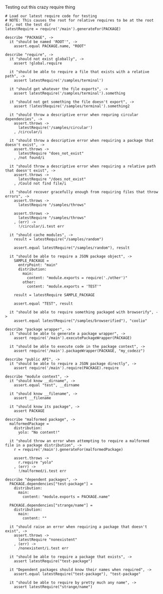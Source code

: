 Testing out this crazy require thing

    # Load our latest require code for testing
    # NOTE: This causes the root for relative requires to be at the root dir, not the test dir
    latestRequire = require('/main').generateFor(PACKAGE)

    describe "PACKAGE", ->
      it "should be named 'ROOT'", ->
        assert.equal PACKAGE.name, "ROOT"

    describe "require", ->
      it "should not exist globally", ->
        assert !global.require

      it "should be able to require a file that exists with a relative path", ->
        assert latestRequire('/samples/terminal')

      it "should get whatever the file exports", ->
        assert latestRequire('/samples/terminal').something

      it "should not get something the file doesn't export", ->
        assert !latestRequire('/samples/terminal').something2

      it "should throw a descriptive error when requring circular dependencies", ->
        assert.throws ->
          latestRequire('/samples/circular')
        , /circular/i

      it "should throw a descriptive error when requiring a package that doesn't exist", ->
        assert.throws ->
          latestRequire "does_not_exist"
        , /not found/i

      it "should throw a descriptive error when requiring a relative path that doesn't exist", ->
        assert.throws ->
          latestRequire "/does_not_exist"
        , /Could not find file/i

      it "should recover gracefully enough from requiring files that throw errors", ->
        assert.throws ->
          latestRequire "/samples/throws"

        assert.throws ->
          latestRequire "/samples/throws"
        , (err) ->
          !/circular/i.test err

      it "should cache modules", ->
        result = latestRequire("/samples/random")

        assert.equal latestRequire("/samples/random"), result

      it "should be able to require a JSON package object", ->
        SAMPLE_PACKAGE =
          entryPoint: "main"
          distribution:
            main:
              content: "module.exports = require('./other')"
            other:
              content: "module.exports = 'TEST'"

        result = latestRequire SAMPLE_PACKAGE

        assert.equal "TEST", result
      
      it "should be able to require something packaged with browserify", ->
        assert.equal latestRequire("/samples/browserified"), "coolio"

    describe "package wrapper", ->
      it "should be able to generate a package wrapper", ->
        assert require('/main').executePackageWrapper(PACKAGE)

      it "should be able to execute code in the package context", ->
        assert require('/main').packageWrapper(PACKAGE, "my_codezz")

    describe "public API", ->
      it "should be able to require a JSON package directly", ->
        assert require('/main').require(PACKAGE).require

    describe "module context", ->
      it "should know __dirname", ->
        assert.equal "test", __dirname

      it "should know __filename", ->
        assert __filename

      it "should know its package", ->
        assert PACKAGE

    describe "malformed package", ->
      malformedPackage =
        distribution:
          yolo: "No content!"

      it "should throw an error when attempting to require a malformed file in a package distribution", ->
        r = require('/main').generateFor(malformedPackage)

        assert.throws ->
          r.require "yolo"
        , (err) ->
          !/malformed/i.test err

    describe "dependent packages", ->
      PACKAGE.dependencies["test-package"] =
        distribution:
          main:
            content: "module.exports = PACKAGE.name"

      PACKAGE.dependencies["strange/name"] =
        distribution:
          main:
            content: ""

      it "should raise an error when requiring a package that doesn't exist", ->
        assert.throws ->
          latestRequire "nonexistent"
        , (err) ->
          /nonexistent/i.test err

      it "should be able to require a package that exists", ->
        assert latestRequire("test-package")

      it "Dependent packages should know their names when required", ->
        assert.equal latestRequire("test-package"), "test-package"

      it "should be able to require by pretty much any name", ->
        assert latestRequire("strange/name")
